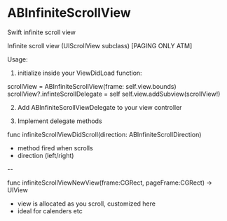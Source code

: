 # ABInfiniteScrollView
Swift infinite scroll view


Infinite scroll view (UIScrollView subclass) [PAGING ONLY ATM]

Usage:

1. initialize inside your ViewDidLoad function:

scrollView = ABInfiniteScrollView(frame: self.view.bounds)
scrollView?.infinteScrollDelegate = self
self.view.addSubview(scrollView!)

2. Add ABInfiniteScrollViewDelegate to your view controller

3. Implement delegate methods

func infiniteScrollViewDidScroll(direction: ABInfiniteScrollDirection)

* method fired when scrolls
* direction (left/right)

--

func infiniteScrollViewNewView(frame:CGRect, pageFrame:CGRect) -> UIView

* view is allocated as you scroll, customized here
* ideal for calenders etc
